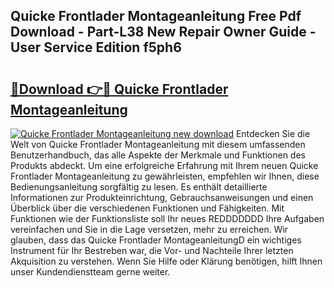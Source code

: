 ## Quicke Frontlader Montageanleitung Free Pdf Download - Part-L38 New Repair Owner Guide - User Service Edition f5ph6

# <h2><a href="http://df7lgab.blite.top/?on=Quicke+Frontlader+Montageanleitung">🔗Download 👉🔴 Quicke Frontlader Montageanleitung</a></h2>

[![Quicke Frontlader Montageanleitung new download](https://i.imgur.com/lujVjoI.png)](http://df7lgab.blite.top/?on=Quicke+Frontlader+Montageanleitung)
Entdecken Sie die Welt von Quicke Frontlader Montageanleitung mit diesem umfassenden Benutzerhandbuch, das alle Aspekte der Merkmale und Funktionen des Produkts abdeckt. Um eine erfolgreiche Erfahrung mit Ihrem neuen Quicke Frontlader Montageanleitung zu gewährleisten, empfehlen wir Ihnen, diese Bedienungsanleitung sorgfältig zu lesen. Es enthält detaillierte Informationen zur Produkteinrichtung, Gebrauchsanweisungen und einen Überblick über die verschiedenen Funktionen und Fähigkeiten. Mit Funktionen wie der Funktionsliste soll Ihr neues REDDDDDDD Ihre Aufgaben vereinfachen und Sie in die Lage versetzen, mehr zu erreichen. Wir glauben, dass das Quicke Frontlader MontageanleitungD ein wichtiges Instrument für Ihr Bestreben war, die Vor- und Nachteile Ihrer letzten Akquisition zu verstehen. Wenn Sie Hilfe oder Klärung benötigen, hilft Ihnen unser Kundendienstteam gerne weiter.
